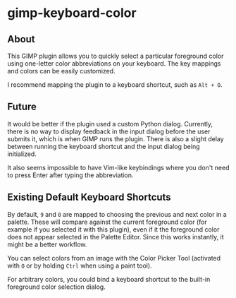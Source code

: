 # gimp-keyboard-color

## About

This GIMP plugin allows you to quickly select a particular foreground color using one-letter color abbreviations on your keyboard. The key mappings and colors can be easily customized.

I recommend mapping the plugin to a keyboard shortcut, such as `Alt + O`.

## Future

It would be better if the plugin used a custom Python dialog. Currently, there is no way to display feedback in the input dialog before the user submits it, which is when GIMP runs the plugin. There is also a slight delay between running the keyboard shortcut and the input dialog being initialized.

It also seems impossible to have Vim-like keybindings where you don't need to press Enter after typing the abbreviation.

## Existing Default Keyboard Shortcuts

By default, `9` and `0` are mapped to choosing the previous and next color in a palette. These will compare against the current foreground color (for example if you selected it with this plugin), even if it the foreground color does not appear selected in the Palette Editor. Since this works instantly, it might be a better workflow.

You can select colors from an image with the Color Picker Tool (activated with `O` or by holding `Ctrl` when using a paint tool).

For arbitrary colors, you could bind a keyboard shortcut to the built-in foreground color selection dialog.
